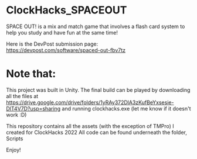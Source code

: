 # ClockHacks_SPACEOUT
SPACE OUT! is a mix and match game that involves a flash card system to help you study and have fun at the same time!

Here is the DevPost submission page: https://devpost.com/software/spaced-out-fbv7tz

# Note that:
This project was built in Unity. The final build can be played by downloading all the files at https://drive.google.com/drive/folders/1yRAy372DlA3zKufBeYxsesie-DlT4V7D?usp=sharing and running clockhacks.exe (let me know if it doesn't work :D)

This repository contains all the assets (with the exception of TMPro) I created for ClockHacks 2022
All code can be found underneath the folder, Scripts

Enjoy!
